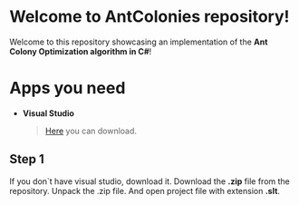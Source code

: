 # Welcome to AntColonies repository!

Welcome to this repository showcasing an implementation of the **Ant Colony Optimization algorithm in C#**!


# Apps you need

- **Visual Studio**
	> [Here](https://visualstudio.microsoft.com/downloads/) you can download.

## Step 1

If you don`t have visual studio, download it. Download the **.zip** file from the repository. Unpack the .zip file. And open project file with extension **.slt**.
